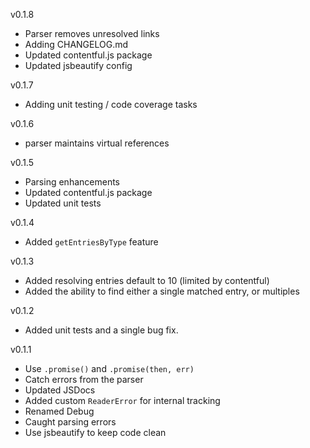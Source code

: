 v0.1.8
- Parser removes unresolved links
- Adding CHANGELOG.md
- Updated contentful.js package
- Updated jsbeautify config

v0.1.7
- Adding unit testing / code coverage tasks

v0.1.6
- parser maintains virtual references

v0.1.5
- Parsing enhancements
- Updated contentful.js package
- Updated unit tests

v0.1.4
- Added `getEntriesByType` feature

v0.1.3
- Added resolving entries default to 10 (limited by contentful)
- Added the ability to find either a single matched entry, or multiples

v0.1.2
- Added unit tests and a single bug fix.

v0.1.1
- Use `.promise()` and `.promise(then, err)`
- Catch errors from the parser
- Updated JSDocs
- Added custom `ReaderError` for internal tracking
- Renamed Debug
- Caught parsing errors
- Use jsbeautify to keep code clean
